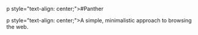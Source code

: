 p style="text-align: center;">#Panther</p>

p style="text-align: center;">A simple, minimalistic approach to browsing the web.</p>
